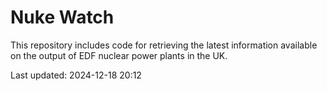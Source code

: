 # Nuke Watch

This repository includes code for retrieving the latest information available on the output of EDF nuclear power plants in the UK.

Last updated: 2024-12-18 20:12